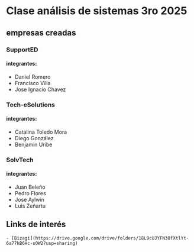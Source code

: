 # Clase análisis de sistemas **3ro 2025**

## empresas creadas
### SupportED
#### integrantes:
- Daniel  Romero
- Francisco  Villa
- Jose Ignacio Chavez

### Tech-eSolutions
#### integrantes:
- Catalina Toledo Mora
- Diego González
- Benjamin Uribe

### SolvTech
#### integrantes:
- Juan Beleño
- Pedro Flores
- Jose Aylwin
- Luis Zeñartu






## Links de interés 
    - [Bizagi](https://drive.google.com/drive/folders/18L9cUJYFN38fXtlYt-6a77kB6Hc-sOW2?usp=sharing)
